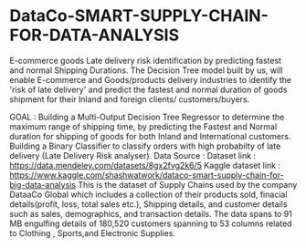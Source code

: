 # DataCo-SMART-SUPPLY-CHAIN-FOR-DATA-ANALYSIS
E-commerce goods Late delivery risk identification by predicting fastest and normal Shipping Durations. The Decision Tree model built by us, will enable E-commerce and Goods/products delivery industries to identify the 'risk of late delivery' and predict the fastest and normal duration of goods shipment for their Inland and foreign clients/ customers/buyers.

GOAL :
Building a Multi-Output Decision Tree Regressor to determine the maximum range of shipping time, by predicting the Fastest and Normal duration for shipping of goods for both Inland and International customers.
Building a Binary Classifier to classify orders with high probabilty of late delivery (Late Delivery Risk analyser).
Data Source :
Dataset link : https://data.mendeley.com/datasets/8gx2fvg2k6/5
Kaggle dataset link : https://www.kaggle.com/shashwatwork/dataco-smart-supply-chain-for-big-data-analysis
This is the dataset of Supply Chains used by the company DataaCo Global which includes a collection of their products sold, finacial details(profit, loss, total sales etc.), Shipping details, and customer details such as sales, demographics, and transaction details. The data spans to 91 MB engulfing details of 180,520 customers spanning to 53 columns related to Clothing , Sports,and Electronic Supplies.
